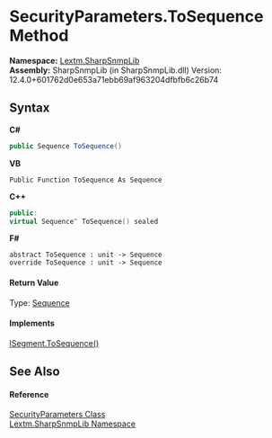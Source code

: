 # SecurityParameters.ToSequence Method 
 

**Namespace:**&nbsp;<a href="N_Lextm_SharpSnmpLib">Lextm.SharpSnmpLib</a><br />**Assembly:**&nbsp;SharpSnmpLib (in SharpSnmpLib.dll) Version: 12.4.0+601762d0e653a71ebb69af963204dfbfb6c26b74

## Syntax

**C#**<br />
``` C#
public Sequence ToSequence()
```

**VB**<br />
``` VB
Public Function ToSequence As Sequence
```

**C++**<br />
``` C++
public:
virtual Sequence^ ToSequence() sealed
```

**F#**<br />
``` F#
abstract ToSequence : unit -> Sequence 
override ToSequence : unit -> Sequence 
```


#### Return Value
Type: <a href="T_Lextm_SharpSnmpLib_Sequence">Sequence</a>

#### Implements
<a href="M_Lextm_SharpSnmpLib_ISegment_ToSequence">ISegment.ToSequence()</a><br />

## See Also


#### Reference
<a href="T_Lextm_SharpSnmpLib_SecurityParameters">SecurityParameters Class</a><br /><a href="N_Lextm_SharpSnmpLib">Lextm.SharpSnmpLib Namespace</a><br />